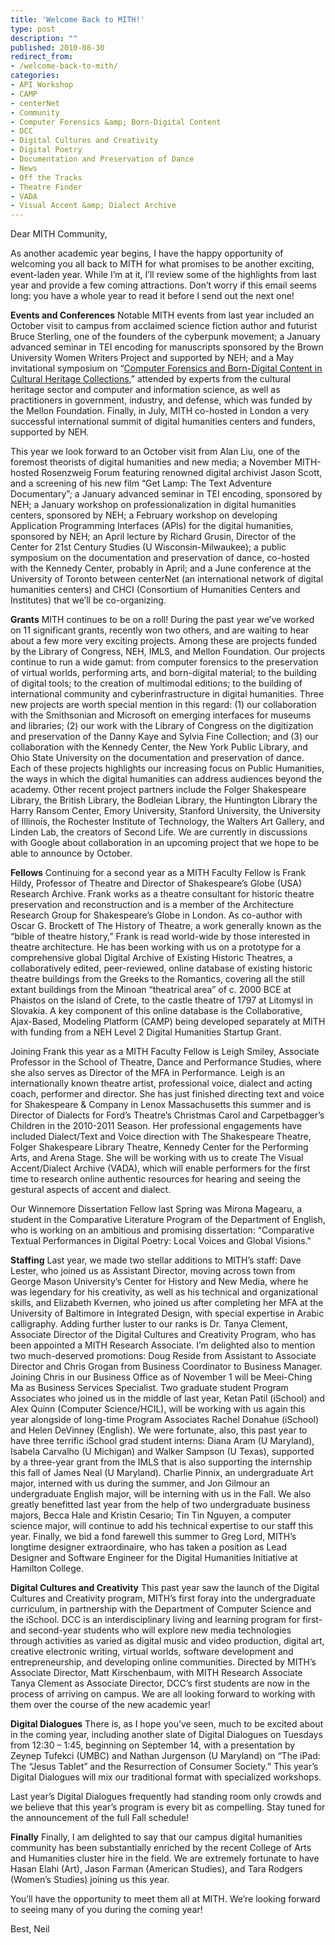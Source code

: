 ```yaml
---
title: 'Welcome Back to MITH!'
type: post
description: ""
published: 2010-08-30
redirect_from: 
- /welcome-back-to-mith/
categories:
- API Workshop
- CAMP
- centerNet
- Community
- Computer Forensics &amp; Born-Digital Content
- DCC
- Digital Cultures and Creativity
- Digital Poetry
- Documentation and Preservation of Dance
- News
- Off the Tracks
- Theatre Finder
- VADA
- Visual Accent &amp; Dialect Archive
---
```

Dear MITH Community,

As another academic year begins, I have the happy opportunity of welcoming you all back to MITH for what promises to be another exciting, event-laden year. While I’m at it, I’ll review some of the highlights from last year and provide a few coming attractions. Don’t worry if this email seems long: you have a whole year to read it before I send out the next one!

**Events and Conferences** Notable MITH events from last year included an October visit to campus from acclaimed science fiction author and futurist Bruce Sterling, one of the founders of the cyberpunk movement; a January advanced seminar in TEI encoding for manuscripts sponsored by the Brown University Women Writers Project and supported by NEH; and a May invitational symposium on “[Computer Forensics and Born-Digital Content in Cultural Heritage Collections](http://mith.umd.edu/research/computer-forensics-born-digital-content/),” attended by experts from the cultural heritage sector and computer and information science, as well as practitioners in government, industry, and defense, which was funded by the Mellon Foundation. Finally, in July, MITH co-hosted in London a very successful international summit of digital humanities centers and funders, supported by NEH.

This year we look forward to an October visit from Alan Liu, one of the foremost theorists of digital humanities and new media; a November MITH-hosted Rosenzweig Forum featuring renowned digital archivist Jason Scott, and a screening of his new film “Get Lamp: The Text Adventure Documentary”; a January advanced seminar in TEI encoding, sponsored by NEH; a January workshop on professionalization in digital humanities centers, sponsored by NEH; a February workshop on developing Application Programming Interfaces (APIs) for the digital humanities, sponsored by NEH; an April lecture by Richard Grusin, Director of the Center for 21st Century Studies (U Wisconsin-Milwaukee); a public symposium on the documentation and preservation of dance, co-hosted with the Kennedy Center, probably in April; and a June conference at the University of Toronto between centerNet (an international network of digital humanities centers) and CHCI (Consortium of Humanities Centers and Institutes) that we’ll be co-organizing.

**Grants** MITH continues to be on a roll! During the past year we’ve worked on 11 significant grants, recently won two others, and are waiting to hear about a few more very exciting projects. Among these are projects funded by the Library of Congress, NEH, IMLS, and Mellon Foundation. Our projects continue to run a wide gamut: from computer forensics to the preservation of virtual worlds, performing arts, and born-digital material; to the building of digital tools; to the creation of multimodal editions; to the building of international community and cyberinfrastructure in digital humanities. Three new projects are worth special mention in this regard: (1) our collaboration with the Smithsonian and Microsoft on emerging interfaces for museums and libraries; (2) our work with the Library of Congress on the digitization and preservation of the Danny Kaye and Sylvia Fine Collection; and (3) our collaboration with the Kennedy Center, the New York Public Library, and Ohio State University on the documentation and preservation of dance. Each of these projects highlights our increasing focus on Public Humanities, the ways in which the digital humanities can address audiences beyond the academy. Other recent project partners include the Folger Shakespeare Library, the British Library, the Bodleian Library, the Huntington Library the Harry Ransom Center, Emory University, Stanford University, the University of Illinois, the Rochester Institute of Technology, the Walters Art Gallery, and Linden Lab, the creators of Second Life. We are currently in discussions with Google about collaboration in an upcoming project that we hope to be able to announce by October.

**Fellows** Continuing for a second year as a MITH Faculty Fellow is Frank Hildy, Professor of Theatre and Director of Shakespeare’s Globe (USA) Research Archive. Frank works as a theatre consultant for historic theatre preservation and reconstruction and is a member of the Architecture Research Group for Shakespeare’s Globe in London. As co-author with Oscar G. Brockett of The History of Theatre, a work generally known as the “bible of theatre history,” Frank is read world-wide by those interested in theatre architecture. He has been working with us on a prototype for a comprehensive global Digital Archive of Existing Historic Theatres, a collaboratively edited, peer-reviewed, online database of existing historic theatre buildings from the Greeks to the Romantics, covering all the still extant buildings from the Minoan “theatrical area” of c. 2000 BCE at Phaistos on the island of Crete, to the castle theatre of 1797 at Litomysl in Slovakia. A key component of this online database is the Collaborative, Ajax-Based, Modeling Platform (CAMP) being developed separately at MITH with funding from a NEH Level 2 Digital Humanities Startup Grant.

Joining Frank this year as a MITH Faculty Fellow is Leigh Smiley, Associate Professor in the School of Theatre, Dance and Performance Studies, where she also serves as Director of the MFA in Performance. Leigh is an internationally known theatre artist, professional voice, dialect and acting coach, performer and director. She has just finished directing text and voice for Shakespeare & Company in Lenox Massachusetts this summer and is Director of Dialects for Ford’s Theatre’s Christmas Carol and Carpetbagger’s Children in the 2010-2011 Season. Her professional engagements have included Dialect/Text and Voice direction with The Shakespeare Theatre, Folger Shakespeare Library Theatre, Kennedy Center for the Performing Arts, and Arena Stage. She will be working with us to create The Visual Accent/Dialect Archive (VADA), which will enable performers for the first time to research online authentic resources for hearing and seeing the gestural aspects of accent and dialect.

Our Winnemore Dissertation Fellow last Spring was Mirona Magearu, a student in the Comparative Literature Program of the Department of English, who is working on an ambitious and promising dissertation: “Comparative Textual Performances in Digital Poetry: Local Voices and Global Visions."

**Staffing** Last year, we made two stellar additions to MITH’s staff: Dave Lester, who joined us as Assistant Director, moving across town from George Mason University’s Center for History and New Media, where he was legendary for his creativity, as well as his technical and organizational skills, and Elizabeth Kvernen, who joined us after completing her MFA at the University of Baltimore in Integrated Design, with special expertise in Arabic calligraphy. Adding further luster to our ranks is Dr. Tanya Clement, Associate Director of the Digital Cultures and Creativity Program, who has been appointed a MITH Research Associate. I’m delighted also to mention two much-deserved promotions: Doug Reside from Assistant to Associate Director and Chris Grogan from Business Coordinator to Business Manager. Joining Chris in our Business Office as of November 1 will be Meei-Ching Ma as Business Services Specialist. Two graduate student Program Associates who joined us in the middle of last year, Ketan Patil (iSchool) and Alex Quinn (Computer Science/HCIL), will be working with us again this year alongside of long-time Program Associates Rachel Donahue (iSchool) and Helen DeVinney (English). We were fortunate, also, this past year to have three terrific iSchool grad student interns: Diana Aram (U Maryland), Isabela Carvalho (U Michigan) and Walker Sampson (U Texas), supported by a three-year grant from the IMLS that is also supporting the internship this fall of James Neal (U Maryland). Charlie Pinnix, an undergraduate Art major, interned with us during the summer, and Jon Gilmour an undergraduate English major, will be interning with us in the Fall. We also greatly benefitted last year from the help of two undergraduate business majors, Becca Hale and Kristin Cesario; Tin Tin Nguyen, a computer science major, will continue to add his technical expertise to our staff this year. Finally, we bid a fond farewell this summer to Greg Lord, MITH’s longtime designer extraordinaire, who has taken a position as Lead Designer and Software Engineer for the Digital Humanities Initiative at Hamilton College.

**Digital Cultures and Creativity** This past year saw the launch of the Digital Cultures and Creativity program, MITH’s first foray into the undergraduate curriculum, in partnership with the Department of Computer Science and the iSchool. DCC is an interdisciplinary living and learning program for first- and second-year students who will explore new media technologies through activities as varied as digital music and video production, digital art, creative electronic writing, virtual worlds, software development and entrepreneurship, and developing online communities. Directed by MITH’s Associate Director, Matt Kirschenbaum, with MITH Research Associate Tanya Clement as Associate Director, DCC’s first students are now in the process of arriving on campus. We are all looking forward to working with them over the course of the new academic year!

**Digital Dialogues** There is, as I hope you’ve seen, much to be excited about in the coming year, including another slate of Digital Dialogues on Tuesdays from 12:30 – 1:45, beginning on September 14, with a presentation by Zeynep Tufekci (UMBC) and Nathan Jurgenson (U Maryland) on “The iPad: The “Jesus Tablet” and the Resurrection of Consumer Society.” This year’s Digital Dialogues will mix our traditional format with specialized workshops.

Last year’s Digital Dialogues frequently had standing room only crowds and we believe that this year’s program is every bit as compelling. Stay tuned for the announcement of the full Fall schedule!

**Finally** Finally, I am delighted to say that our campus digital humanities community has been substantially enriched by the recent College of Arts and Humanities cluster hire in the field. We are extremely fortunate to have Hasan Elahi (Art), Jason Farman (American Studies), and Tara Rodgers (Women’s Studies) joining us this year.

You’ll have the opportunity to meet them all at MITH. We’re looking forward to seeing many of you during the coming year!

Best, Neil
